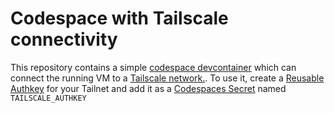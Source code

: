 # Codespace with Tailscale connectivity
This repository contains a simple [codespace devcontainer](https://github.com/features/codespaces)
which can connect the running VM to a [Tailscale network.](https://tailscale.com). To use it,
create a [Reusable Authkey](https://login.tailscale.com/admin/settings/authkeys) for your Tailnet
and add it as a [Codespaces Secret](https://github.com/settings/codespaces) named
`TAILSCALE_AUTHKEY`
